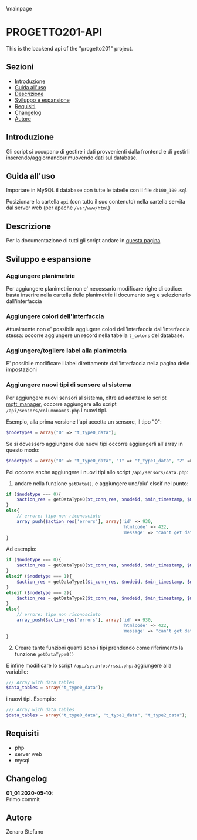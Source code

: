 \mainpage
# PROGETTO201-API
This is the backend api of the "progetto201" project.

## Sezioni
* [Introduzione](#Introduzione)
* [Guida all'uso](#guida-all-uso)
* [Descrizione](#descrizione)
* [Sviluppo e espansione](#sviluppo-e-espansione)
* [Requisiti](#requisiti)
* [Changelog](#changelog)
* [Autore](#autore)

## Introduzione
Gli script si occupano di gestire i dati provvenienti
dalla frontend e di gestirli inserendo/aggiornando/rimuovendo dati sul database.

## Guida all'uso
Importare in MySQL il database con tutte le tabelle con il file ```db100_100.sql```

Posizionare la cartella ```api``` (con tutto il suo contenuto)
nella cartella servita dal server web (per apache ```/var/www/html```)

## Descrizione
Per la documentazione di tutti gli script andare in [questa pagina]()

## Sviluppo e espansione

### Aggiungere planimetrie
Per aggiungere planimetrie non e' necessario
modificare righe di codice:
basta inserire nella cartella delle planimetrie
il documento svg e selezionarlo dall'interfaccia

### Aggiungere colori dell'interfaccia
Attualmente non e' possibile aggiugere
colori dell'interfaccia dall'interfaccia stessa:
occorre aggiungere un record nella tabella ```t_colors``` del database.

### Aggiungere/togliere label alla planimetria
E' possibile modificare i label direttamente dall'interfaccia
nella pagina delle impostazioni

### Aggiungere nuovi tipi di sensore al sistema
Per aggiungere nuovi sensori al sistema, oltre
ad adattare lo script [mqtt_manager](https://github.com/progetto201/mqtt_manager),
occorre aggiungere allo script ```/api/sensors/columnnames.php``` i nuovi tipi.

Esempio, alla prima versione l'api accetta un sensore, il tipo "0":
```php
$nodetypes = array("0" => "t_type0_data");
```
Se si dovessero aggiungere due nuovi tipi occorre aggiungerli all'array in questo modo:
```php
$nodetypes = array("0" => "t_type0_data", "1" => "t_type1_data", "2" => "t_type2_data");
```

Poi occorre anche aggiungere i nuovi tipi allo script ```/api/sensors/data.php```:
1. andare nella funzione ```getData()```, e aggiungere uno/piu' elseif nel punto:
    
```php
if ($nodetype === 0){
    $action_res = getDataType0($t_conn_res, $nodeid, $min_timestamp, $max_timestamp);
}
else{
    // errore: tipo non riconosciuto
    array_push($action_res['errors'], array('id' => 930,
                                            'htmlcode' => 422,
                                            'message' => "can't get data for this node type (not supported)"));
}
```

Ad esempio:
    
```php
if ($nodetype === 0){
    $action_res = getDataType0($t_conn_res, $nodeid, $min_timestamp, $max_timestamp);
}
elseif ($nodetype === 1){
    $action_res = getDataType1($t_conn_res, $nodeid, $min_timestamp, $max_timestamp);
}
elseif ($nodetype === 2){
    $action_res = getDataType2($t_conn_res, $nodeid, $min_timestamp, $max_timestamp);
}
else{
    // errore: tipo non riconosciuto
    array_push($action_res['errors'], array('id' => 930,
                                            'htmlcode' => 422,
                                            'message' => "can't get data for this node type (not supported)"));
}
```

2. Creare tante funzioni quanti sono i tipi prendendo come riferimento la funzione ```getDataType0()```

E infine modificare lo script ```/api/sysinfos/rssi.php```:
aggiungere alla variabile:

```php
/// Array with data tables
$data_tables = array("t_type0_data");
```
i nuovi tipi.
Esempio:
```php
/// Array with data tables
$data_tables = array("t_type0_data", "t_type1_data", "t_type2_data");
```

## Requisiti
* php
* server web
* mysql

## Changelog

**01_01 2020-05-10:** <br>
Primo commit

## Autore
Zenaro Stefano